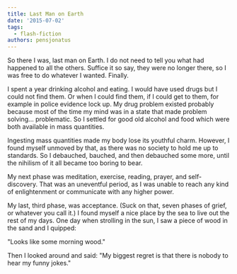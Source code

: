 ```yaml
---
title: Last Man on Earth
date: '2015-07-02'
tags:
  - flash-fiction
authors: pensjonatus
---
```


So there I was, last man on Earth. I do not need to tell you what had happened
to all the others. Suffice it so say, they were no longer there, so I was free
to do whatever I wanted. Finally.

<!-- truncate -->

I spent a year drinking alcohol and eating. I would have used drugs but I could
not find them. Or when I could find them, if I could get to them, for example in
police evidence lock up. My drug problem existed probably because most of the
time my mind was in a state that made problem solving... problematic. So I
settled for good old alcohol and food which were both available in mass
quantities.

Ingesting mass quantities made my body lose its youthful charm. However, I found
myself unmoved by that, as there was no society to hold me up to standards. So I
debauched, bauched, and then debauched some more, until the nihilism of it all
became too boring to bear.

My next phase was meditation, exercise, reading, prayer, and self-discovery.
That was an uneventful period, as I was unable to reach any kind of
enlightenment or communicate with any higher power.

My last, third phase, was acceptance. (Suck on that, seven phases of grief, or
whatever you call it.) I found myself a nice place by the sea to live out the
rest of my days. One day when strolling in the sun, I saw a piece of wood in the
sand and I quipped:

"Looks like some morning wood."

Then I looked around and said: "My biggest regret is that there is nobody to
hear my funny jokes."
